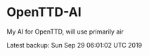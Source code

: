 # OpenTTD-AI
My AI for OpenTTD, will use primarily air

Latest backup: Sun Sep 29 06:01:02 UTC 2019
